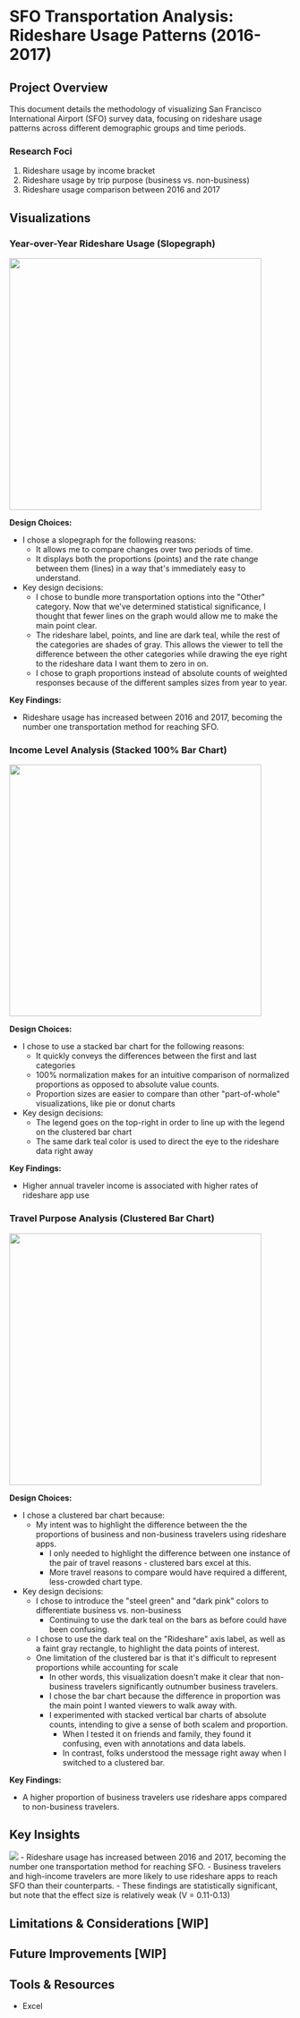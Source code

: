 # SFO Transportation Analysis: Rideshare Usage Patterns (2016-2017)

## Project Overview
This document details the methodology of visualizing San Francisco International Airport (SFO) survey data, focusing on rideshare usage patterns across different demographic groups and time periods.

### Research Foci
1. Rideshare usage by income bracket
2. Rideshare usage by trip purpose (business vs. non-business)
3. Rideshare usage comparison between 2016 and 2017

## Visualizations

### Year-over-Year Rideshare Usage (Slopegraph)
<img src="https://raw.githubusercontent.com/michaeljhanley/sfo-survey-viz/refs/heads/main/visualizations/slopegraph_v2.png" width="450" />

**Design Choices:**
- I chose a slopegraph for the following reasons:
    - It allows me to compare changes over two periods of time.
    - It displays both the proportions (points) and the rate change between them (lines) in a way that's immediately easy to understand.
- Key design decisions:
    - I chose to bundle more transportation options into the "Other" category. Now that we've determined statistical significance, I thought that fewer lines on the graph would allow me to make the main point clear.
    - The rideshare label, points, and line are dark teal, while the rest of the categories are shades of gray. This allows the viewer to tell the difference between the other categories while drawing the eye right to the rideshare data I want them to zero in on.
    - I chose to graph proportions instead of absolute counts of weighted responses because of the different samples sizes from year to year.

**Key Findings:**
- Rideshare usage has increased between 2016 and 2017, becoming the number one transportation method for reaching SFO.

### Income Level Analysis (Stacked 100% Bar Chart)
<img src="https://raw.githubusercontent.com/michaeljhanley/sfo-survey-viz/refs/heads/main/visualizations/horiz_stacked_v2.png" width="450" />

**Design Choices:**
- I chose to use a stacked bar chart for the following reasons:
    - It quickly conveys the differences between the first and last categories
    - 100% normalization makes for an intuitive comparison of normalized proportions as opposed to absolute value counts.
    - Proportion sizes are easier to compare than other "part-of-whole" visualizations, like pie or donut charts
- Key design decisions:
    - The legend goes on the top-right in order to line up with the legend on the clustered bar chart
    - The same dark teal color is used to direct the eye to the rideshare data right away

**Key Findings:**
- Higher annual traveler income is associated with higher rates of rideshare app use

### Travel Purpose Analysis (Clustered Bar Chart)
<img src="https://raw.githubusercontent.com/michaeljhanley/sfo-survey-viz/refs/heads/main/visualizations/vert_clustered_v2.png" width="450" />

**Design Choices:**
- I chose a clustered bar chart because:
    - My intent was to highlight the difference between the the proportions of business and non-business travelers using rideshare apps.
        - I only needed to highlight the difference between one instance of the pair of travel reasons - clustered bars excel at this.
        - More travel reasons to compare would have required a different, less-crowded chart type.
- Key design decisions:
    - I chose to introduce the "steel green" and "dark pink" colors to differentiate business vs. non-business
        - Continuing to use the dark teal on the bars as before could have been confusing.
    - I chose to use the dark teal on the "Rideshare" axis label, as well as a faint gray rectangle, to highlight the data points of interest.
    - One limitation of the clustered bar is that it's difficult to represent proportions while accounting for scale
        - In other words, this visualization doesn't make it clear that non-business travelers significantly outnumber business travelers.
        - I chose the bar chart because the difference in proportion was the main point I wanted viewers to walk away with.
        - I experimented with stacked vertical bar charts of absolute counts, intending to give a sense of both scalem and proportion.
            - When I tested it on friends and family, they found it confusing, even with annotations and data labels.
            - In contrast, folks understood the message right away when I switched to a clustered bar.

**Key Findings:**
- A higher proportion of business travelers use rideshare apps compared to non-business travelers.

## Key Insights
<img src="https://raw.githubusercontent.com/michaeljhanley/sfo-survey-viz/refs/heads/main/visualizations/viz_combined_v2.png" />
- Rideshare usage has increased between 2016 and 2017, becoming the number one transportation method for reaching SFO.
- Business travelers and high-income travelers are more likely to use rideshare apps to reach SFO than their counterparts.
- These findings are statistically significant, but note that the effect size is relatively weak (V = 0.11-0.13)

## Limitations & Considerations [WIP]

## Future Improvements [WIP]

## Tools & Resources
- Excel